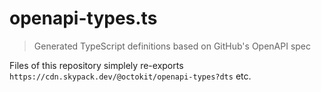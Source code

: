 # openapi-types.ts

> Generated TypeScript definitions based on GitHub's OpenAPI spec

Files of this repository simplely re-exports `https://cdn.skypack.dev/@octokit/openapi-types?dts` etc.
